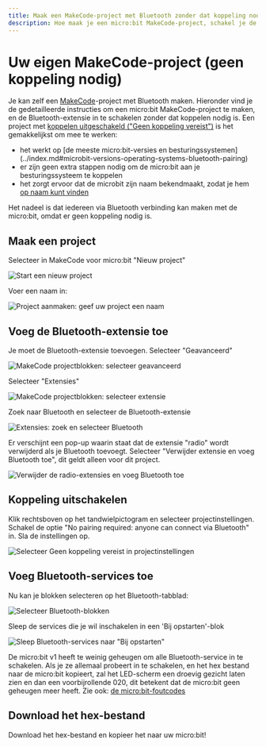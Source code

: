 ```yaml
---
title: Maak een MakeCode-project met Bluetooth zonder dat koppeling nodig is
description: Hoe maak je een micro:bit MakeCode-project, schakel je de Bluetooth-extensie in en schakel je het koppelen uit
---
```

# Uw eigen MakeCode-project (geen koppeling nodig)


Je kan zelf een [MakeCode](https://makecode.microbit.org)-project met Bluetooth maken.
Hieronder vind je de gedetailleerde instructies om een micro:bit MakeCode-project te maken, en de Bluetooth-extensie in te schakelen
zonder dat koppelen nodig is. Een project met [koppelen uitgeschakeld ("Geen koppeling vereist")](#disable-pairing) is het gemakkelijkst om mee te werken:

- het werkt op [de meeste micro:bit-versies en besturingssystemen] (../index.md#microbit-versions-operating-systems-bluetooth-pairing)
- er zijn geen extra stappen nodig om de micro:bit aan je besturingssysteem te koppelen
- het zorgt ervoor dat de microbit zijn naam bekendmaakt, zodat je hem [op naam kunt vinden](../reference/kaspersmicrobit.md#kaspersmicrobit.kaspersmicrobit.KaspersMicrobit.find_one_microbit)

Het nadeel is dat iedereen via Bluetooth verbinding kan maken met de micro:bit, omdat er geen koppeling nodig is.

## Maak een project
Selecteer in MakeCode voor micro:bit "Nieuw project"

![Start een nieuw project](../assets/images/makecode-bluetooth/makecode-new-project.png)
  
Voer een naam in:

![Project aanmaken: geef uw project een naam](../assets/images/makecode-bluetooth/makecode-create-project-give-name.png)


## Voeg de Bluetooth-extensie toe
Je moet de Bluetooth-extensie toevoegen.
Selecteer "Geavanceerd"

![MakeCode projectblokken: selecteer geavanceerd](../assets/images/makecode-bluetooth/makecode-project-blocks-select-advanced.png)

Selecteer "Extensies"

![MakeCode projectblokken: selecteer extensie](../assets/images/makecode-bluetooth/makecode-project-blocks-select-extensions.png)

Zoek naar Bluetooth en selecteer de Bluetooth-extensie

![Extensies: zoek en selecteer Bluetooth](../assets/images/makecode-bluetooth/makecode-project-extensions-select-bluetooth.png)

Er verschijnt een pop-up waarin staat dat de extensie "radio" wordt verwijderd als je Bluetooth toevoegt.
Selecteer "Verwijder extensie en voeg Bluetooth toe", dit geldt alleen voor dit project.

![Verwijder de radio-extensies en voeg Bluetooth toe](../assets/images/makecode-bluetooth/makecode-remove-radio-and-add-bluetooth.png)


## Koppeling uitschakelen

Klik rechtsboven op het tandwielpictogram en selecteer projectinstellingen. Schakel de optie "No pairing required: anyone can 
connect via Bluetooth" in. Sla de instellingen op.

![Selecteer Geen koppeling vereist in projectinstellingen](../assets/images/makecode-bluetooth/makecode-project-settings-microbit-no-pairing.png)


## Voeg Bluetooth-services toe

Nu kan je blokken selecteren op het Bluetooth-tabblad:

![Selecteer Bluetooth-blokken](../assets/images/makecode-bluetooth/makecode-project-blocks-select-bluetooth.png)

Sleep de services die je wil inschakelen in een 'Bij opstarten'-blok

![Sleep Bluetooth-services naar "Bij opstarten"](../assets/images/makecode-bluetooth/makecode-project-drag-services-in-onstart.png)

De micro:bit v1 heeft te weinig geheugen om alle Bluetooth-service in te schakelen. Als je ze allemaal probeert in te schakelen, en
het hex bestand naar de micro:bit kopieert, zal het LED-scherm een droevig gezicht laten zien en dan een voorbijrollende 020, 
dit betekent dat de micro:bit geen geheugen meer heeft.
Zie ook: [de micro:bit-foutcodes](https://makecode.microbit.org/device/error-codes)

## Download het hex-bestand

Download het hex-bestand en kopieer het naar uw micro:bit!